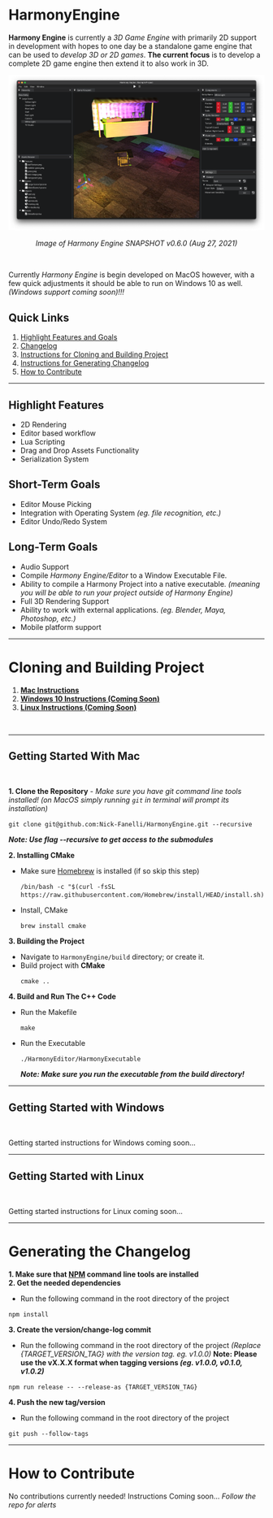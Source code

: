 # HarmonyEngine

**Harmony Engine** is currently a *3D Game Engine* with primarily 2D support in development with hopes to one day be a standalone game engine that can be used to *develop 3D or 2D games*. **The current focus** is to develop a complete 2D game engine then extend it to also work in 3D.

![Image of Harmony Engine v0.3.0 (Jul 25, 2021)](screenshots/harmony-engine-window.png)
<p align="center"><i>Image of Harmony Engine SNAPSHOT v0.6.0 (Aug 27, 2021)</i></p>

<br />

Currently *Harmony Engine* is begin developed on MacOS however, with a few quick adjustments it should be able to run on Windows 10 as well. *(Windows support coming soon)!!!*

## Quick Links

1. [Highlight Features and Goals](#highlight-features)
1. [Changelog](CHANGELOG.md)
1. [Instructions for Cloning and Building Project](#cloning-and-building-project)
1. [Instructions for Generating Changelog](#generating-the-changelog)
1. [How to Contribute](#how-to-contribute)

---

## Highlight Features
* 2D Rendering
* Editor based workflow
* Lua Scripting
* Drag and Drop Assets Functionality
* Serialization System

## Short-Term Goals
* Editor Mouse Picking
* Integration with Operating System *(eg. file recognition, etc.)*
* Editor Undo/Redo System

## Long-Term Goals
* Audio Support
* Compile *Harmony Engine/Editor* to a Window Executable File.
* Ability to compile a Harmony Project into a native executable. *(meaning you will be able to run your project outside of Harmony Engine)* 
* Full 3D Rendering Support
* Ability to work with external applications. *(eg. Blender, Maya, Photoshop, etc.)*
* Mobile platform support

---

# Cloning and Building Project

1. **[Mac Instructions](#getting-started-with-mac)**
2. **[Windows 10 Instructions (Coming Soon)](#getting-started-with-windows)**
3. **[Linux Instructions (Coming Soon)](#getting-started-with-linux)**

<br />

---

## Getting Started With Mac

<br />

**1. Clone the Repository** - *Make sure you have git command line tools installed! (on MacOS simply running `git` in terminal will prompt its installation)*
```shell
git clone git@github.com:Nick-Fanelli/HarmonyEngine.git --recursive
```
***Note: Use flag --recursive to get access to the submodules***

**2. Installing CMake**

* Make sure [Homebrew](https://brew.sh/) is installed (if so skip this step)
    ```shell
    /bin/bash -c "$(curl -fsSL https://raw.githubusercontent.com/Homebrew/install/HEAD/install.sh)"
    ```

* Install, CMake
    ```shell
    brew install cmake
    ```
**3. Building the Project**

* Navigate to `HarmonyEngine/build` directory; or create it.
* Build project with **CMake**
    ```shell
    cmake ..
    ```
**4. Build and Run The C++ Code**

* Run the Makefile
    ```shell
    make
    ```
* Run the Executable
    ```shell
    ./HarmonyEditor/HarmonyExecutable
    ```

    ***Note: Make sure you run the executable from the build directory!***
---

## Getting Started with Windows

<br />

Getting started instructions for Windows coming soon...

---

## Getting Started with Linux

<br />

Getting started instructions for Linux coming soon...

---

# Generating the Changelog

**1. Make sure that [NPM](https://www.npmjs.com/) command line tools are installed**<br>
**2. Get the needed dependencies**
* Run the following command in the root directory of the project
```shell
npm install
```
**3. Create the version/change-log commit**
* Run the following command in the root directory of the project *(Replace {TARGET_VERSION_TAG} with the version tag. eg. v1.0.0)*
**Note: Please use the vX.X.X format when tagging versions ***(eg. v1.0.0, v0.1.0, v1.0.2)*****
```shell
npm run release -- --release-as {TARGET_VERSION_TAG}
```
**4. Push the new tag/version**
* Run the following command in the root directory of the project
```shell
git push --follow-tags
```

---

# How to Contribute

No contributions currently needed!
Instructions Coming soon...
*Follow the repo for alerts*
